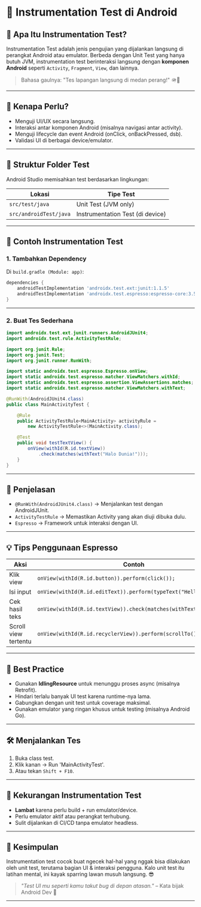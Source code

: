 # 🧪 Instrumentation Test di Android

## 📌 Apa Itu Instrumentation Test?

Instrumentation Test adalah jenis pengujian yang dijalankan langsung di perangkat Android atau emulator. Berbeda dengan Unit Test yang hanya butuh JVM, instrumentation test berinteraksi langsung dengan **komponen Android** seperti `Activity`, `Fragment`, `View`, dan lainnya.

> Bahasa gaulnya: "Tes lapangan langsung di medan perang!" 🪖📱

---

## 🧠 Kenapa Perlu?

- Menguji UI/UX secara langsung.
- Interaksi antar komponen Android (misalnya navigasi antar activity).
- Menguji lifecycle dan event Android (onClick, onBackPressed, dsb).
- Validasi UI di berbagai device/emulator.

---

## 📁 Struktur Folder Test

Android Studio memisahkan test berdasarkan lingkungan:

| Lokasi              | Tipe Test            |
|---------------------|----------------------|
| `src/test/java`     | Unit Test (JVM only) |
| `src/androidTest/java` | Instrumentation Test (di device) |

---

## 🚀 Contoh Instrumentation Test

### 1. Tambahkan Dependency

Di `build.gradle (Module: app)`:

```groovy
dependencies {
    androidTestImplementation 'androidx.test.ext:junit:1.1.5'
    androidTestImplementation 'androidx.test.espresso:espresso-core:3.5.1'
}
```

---

### 2. Buat Tes Sederhana

```java
import androidx.test.ext.junit.runners.AndroidJUnit4;
import androidx.test.rule.ActivityTestRule;

import org.junit.Rule;
import org.junit.Test;
import org.junit.runner.RunWith;

import static androidx.test.espresso.Espresso.onView;
import static androidx.test.espresso.matcher.ViewMatchers.withId;
import static androidx.test.espresso.assertion.ViewAssertions.matches;
import static androidx.test.espresso.matcher.ViewMatchers.withText;

@RunWith(AndroidJUnit4.class)
public class MainActivityTest {

    @Rule
    public ActivityTestRule<MainActivity> activityRule =
        new ActivityTestRule<>(MainActivity.class);

    @Test
    public void testTextView() {
        onView(withId(R.id.textView))
            .check(matches(withText("Halo Dunia!")));
    }
}
```

---

## 🔎 Penjelasan

- `@RunWith(AndroidJUnit4.class)` → Menjalankan test dengan AndroidJUnit.
- `ActivityTestRule` → Memastikan Activity yang akan diuji dibuka dulu.
- `Espresso` → Framework untuk interaksi dengan UI.

---

## 💡 Tips Penggunaan Espresso

| Aksi                          | Contoh                                      |
|------------------------------|---------------------------------------------|
| Klik view                    | `onView(withId(R.id.button)).perform(click());` |
| Isi input                    | `onView(withId(R.id.editText)).perform(typeText("Hello"));` |
| Cek hasil teks               | `onView(withId(R.id.textView)).check(matches(withText("Halo")));` |
| Scroll view tertentu         | `onView(withId(R.id.recyclerView)).perform(scrollTo());` |

---

## 🧠 Best Practice

- Gunakan **IdlingResource** untuk menunggu proses async (misalnya Retrofit).
- Hindari terlalu banyak UI test karena runtime-nya lama.
- Gabungkan dengan unit test untuk coverage maksimal.
- Gunakan emulator yang ringan khusus untuk testing (misalnya Android Go).

---

## 🛠️ Menjalankan Tes

1. Buka class test.
2. Klik kanan → Run 'MainActivityTest'.
3. Atau tekan `Shift + F10`.

---

## 🧨 Kekurangan Instrumentation Test

- **Lambat** karena perlu build + run emulator/device.
- Perlu emulator aktif atau perangkat terhubung.
- Sulit dijalankan di CI/CD tanpa emulator headless.

---

## 🎯 Kesimpulan

Instrumentation test cocok buat ngecek hal-hal yang nggak bisa dilakukan oleh unit test, terutama bagian UI & interaksi pengguna. Kalo unit test itu latihan mental, ini kayak sparring lawan musuh langsung. 😎

> _"Test UI mu seperti kamu takut bug di depan atasan."_ – Kata bijak Android Dev 🧘

---